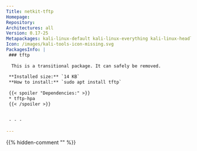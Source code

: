 ```yaml
---
Title: netkit-tftp
Homepage: 
Repository: 
Architectures: all
Version: 0.17-25
Metapackages: kali-linux-default kali-linux-everything kali-linux-headless kali-linux-large 
Icon: /images/kali-tools-icon-missing.svg
PackagesInfo: |
 ### tftp
 
  This is a transitional package. It can safely be removed.
 
 **Installed size:** `14 KB`  
 **How to install:** `sudo apt install tftp`  
 
 {{< spoiler "Dependencies:" >}}
 * tftp-hpa
 {{< /spoiler >}}
 
 
 - - -
 
---
```

{{% hidden-comment "<!--Do not edit anything above this line-->" %}}

